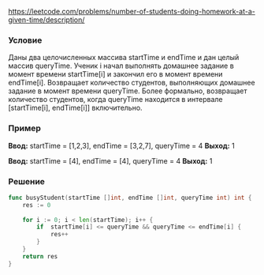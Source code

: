 https://leetcode.com/problems/number-of-students-doing-homework-at-a-given-time/description/
### Условие

Даны два целочисленных массива startTime и endTime и дан целый массив queryTime.
Ученик i начал выполнять домашнее задание в момент времени startTime[i] и закончил его в момент времени endTime[i].
Возвращает количество студентов, выполняющих домашнее задание в момент времени queryTime. Более формально, возвращает количество студентов, когда queryTime находится в интервале [startTime[i], endTime[i]] включительно.
### Пример
**Ввод:** startTime = [1,2,3], endTime = [3,2,7], queryTime = 4
**Выход:** 1

**Ввод:** startTime = [4], endTime = [4], queryTime = 4
**Выход:** 1
### Решение
```go
func busyStudent(startTime []int, endTime []int, queryTime int) int {
    res := 0
  
    for i := 0; i < len(startTime); i++ {
        if  startTime[i] <= queryTime && queryTime <= endTime[i] {
            res++
        }
    }
    return res
}
```